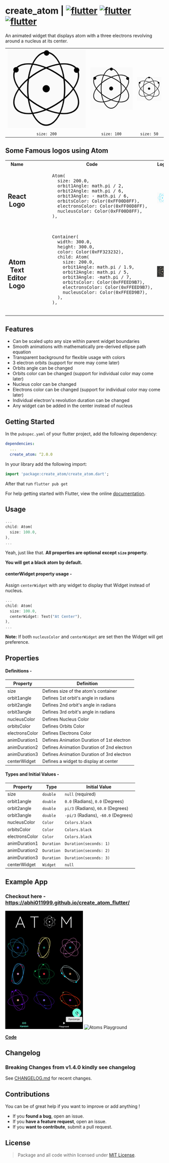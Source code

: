 # create_atom <span> | </span> <a href="https://pub.dev/packages/create_atom"><img src="https://img.shields.io/badge/pub.dev-v2.0.0-red?style=flat-square" alt="flutter"/></a> <a href="https://flutter.dev/"><img src="https://img.shields.io/badge/Built with-flutter-blue?style=flat-square" alt="flutter"/></a> <a href="https://dart.dev/"><img src="https://img.shields.io/badge/Language-Dart-purple?style=flat-square" alt="flutter"/></a>

An animated widget that displays atom with a three electrons revolving around a nucleus at its center.

<table>
  <tr>
    <th><img src="https://raw.githubusercontent.com/Abhi011999/create_atom_flutter/master/images/2.0x.gif" alt="2.0x"/></th>
    <th><img src="https://raw.githubusercontent.com/Abhi011999/create_atom_flutter/master/images/1.0x.gif" alt="1.0x"/></th>
    <th><img src="https://raw.githubusercontent.com/Abhi011999/create_atom_flutter/master/images/0.5x.gif" alt="0.5x"/></th>
  </tr>
  <tr>
    <td align="center"><code>size: 200</code></td>
    <td align="center"><code>size: 100</code></td>
    <td align="center"><code>size: 50</code></td>
  </tr>
</table>

## Some Famous logos using Atom

<table>
  <tr>
    <th align="center">Name</th>
    <th align="center">Code</th>
    <th align="center">Logo</th>
  </tr>
  <tr>
    <td align="center"><h2>React Logo</h2></td>
    <td>
      <pre lang="dart">
        Atom(
          size: 200.0,
          orbit1Angle: math.pi / 2,
          orbit2Angle: math.pi / 6,
          orbit3Angle: - math.pi / 6,
          orbitsColor: Color(0xFF00D8FF),
          electronsColor: Color(0xFF00D8FF),
          nucleusColor: Color(0xFF00D8FF),
        ),
        </pre>
    </td>
    <td><img src="https://raw.githubusercontent.com/Abhi011999/create_atom_flutter/master/images/react_logo.gif" alt="react-logo"/></td>
  </tr>
  <tr>
    <td align="center"><h2>Atom Text Editor Logo</h2></td>
    <td>
      <pre lang="dart">
        Container(
          width: 300.0,
          height: 300.0,
          color: Color(0xFF323232),
          child: Atom(
            size: 200.0,
            orbit1Angle: math.pi / 1.9,
            orbit2Angle: math.pi / 5,
            orbit3Angle: -math.pi / 7,
            orbitsColor: Color(0xFFEED9B7),
            electronsColor: Color(0xFFEED9B7),
            nucleusColor: Color(0xFFEED9B7),
          ),
        ),
        </pre>
    </td>
  <td><img src="https://raw.githubusercontent.com/Abhi011999/create_atom_flutter/master/images/atom_editor_logo.gif" alt="atom-editor-logo"/></td>
  </tr>
</table>

## Features

- Can be scaled upto any size within parent widget boundaries
- Smooth animations with mathematically pre-derived ellipse path equation
- Transparent background for flexible usage with colors
- 3 electron orbits (support for more may come later)
- Orbits angle can be changed
- Orbits color can be changed (support for individual color may come later)
- Nucleus color can be changed
- Electrons color can be changed (support for individual color may come later)
- Individual electron's revolution duration can be changed
- Any widget can be added in the center instead of nucleus

## Getting Started

In the `pubspec.yaml` of your flutter project, add the following dependency:

```yaml
dependencies:
  ...
  create_atom: ^2.0.0
```

In your library add the following import:

```dart
import 'package:create_atom/create_atom.dart';
```

After that run `flutter pub get`

For help getting started with Flutter, view the online [documentation](https://flutter.io/).

## Usage

```dart
...
child: Atom(
  size: 100.0,
),
...
```

Yeah, just like that.
**All properties are optional except `size` property.**

**You will get a black atom by default.**

#### centerWidget property usage -

Assign `centerWidget` with any widget to display that Widget instead of nucleus.

```dart
...
child: Atom(
  size: 100.0,
  centerWidget: Text("At Center"),
),
...
```

**Note:** If both `nucleusColor` and `centerWidget` are set then the Widget will get preference.

## Properties

#### Definitions -

| Property       | Definition                                 |
| -------------- | ------------------------------------------ |
| size           | Defines size of the atom's container       |
| orbit1angle    | Defines 1st orbit's angle in radians       |
| orbit2angle    | Defines 2nd orbit's angle in radians       |
| orbit3angle    | Defines 3rd orbit's angle in radians       |
| nucleusColor   | Defines Nucleus Color                      |
| orbitsColor    | Defines Orbits Color                       |
| electronsColor | Defines Electrons Color                    |
| animDuration1  | Defines Animation Duration of 1st electron |
| animDuration2  | Defines Animation Duration of 2nd electron |
| animDuration3  | Defines Animation Duration of 3rd electron |
| centerWidget   | Defines a widget to display at center      |

#### Types and Initial Values -

| Property       | Type       | Initial Value                        |
| -------------- | ---------- | ------------------------------------ |
| size           | `double`   | `null` (required)                    |
| orbit1angle    | `double`   | `0.0` (Radians), `0.0` (Degrees)     |
| orbit2angle    | `double`   | `pi/3` (Radians), `60.0` (Degrees)   |
| orbit3angle    | `double`   | `-pi/3` (Radians), `-60.0` (Degrees) |
| nucleusColor   | `Color`    | `Colors.black`                       |
| orbitsColor    | `Color`    | `Colors.black`                       |
| electronsColor | `Color`    | `Colors.black`                       |
| animDuration1  | `Duration` | `Duration(seconds: 1)`               |
| animDuration2  | `Duration` | `Duration(seconds: 2)`               |
| animDuration3  | `Duration` | `Duration(seconds: 3)`               |
| centerWidget   | `Widget`   | `null`                               |

## Example App

### Checkout here - https://abhi011999.github.io/create_atom_flutter/

<img src="https://raw.githubusercontent.com/Abhi011999/create_atom_flutter/master/images/example_random.gif" width="49%" alt="Random Atoms"/> <img src="https://raw.githubusercontent.com/Abhi011999/create_atom_flutter/master/images/example_playground.gif" width="49%" alt="Atoms Playground"/>

**[Code](https://github.com/Abhi011999/create_atom_flutter/blob/master/example/lib/main.dart)**

## Changelog

### Breaking Changes from v1.4.0 kindly see changelog

See [CHANGELOG.md](https://github.com/Abhi011999/create_atom_flutter/blob/master/CHANGELOG.md) for recent changes.

## Contributions

You can be of great help if you want to improve or add anything !

- If you **found a bug**, open an issue.
- If you **have a feature request**, open an issue.
- If you **want to contribute**, submit a pull request.

## License

> Package and all code within licensed under [MIT License](https://github.com/Abhi011999/create_atom_flutter/blob/master/LICENSE).
